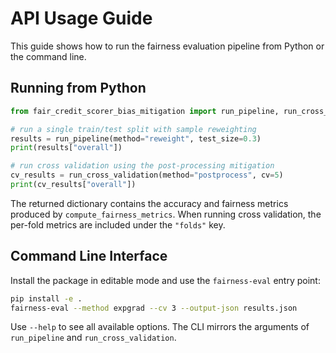 # API Usage Guide

This guide shows how to run the fairness evaluation pipeline from Python or the command line.

## Running from Python

```python
from fair_credit_scorer_bias_mitigation import run_pipeline, run_cross_validation

# run a single train/test split with sample reweighting
results = run_pipeline(method="reweight", test_size=0.3)
print(results["overall"])

# run cross validation using the post-processing mitigation
cv_results = run_cross_validation(method="postprocess", cv=5)
print(cv_results["overall"])
```

The returned dictionary contains the accuracy and fairness metrics produced by
`compute_fairness_metrics`. When running cross validation, the per-fold metrics
are included under the `"folds"` key.

## Command Line Interface

Install the package in editable mode and use the `fairness-eval` entry point:

```bash
pip install -e .
fairness-eval --method expgrad --cv 3 --output-json results.json
```

Use `--help` to see all available options. The CLI mirrors the arguments of
`run_pipeline` and `run_cross_validation`.
